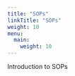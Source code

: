 ```yaml
---
title: "SOPs"
linkTitle: "SOPs"
weight: 10
menu:
  main:
    weight: 10
---
```


Introduction to SOPs